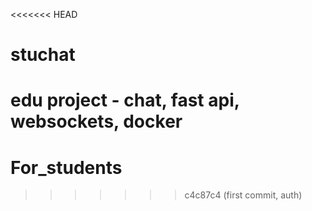<<<<<<< HEAD
# stuchat
edu project -  chat, fast api, websockets, docker
=======
# For_students
>>>>>>> c4c87c4 (first commit, auth)
